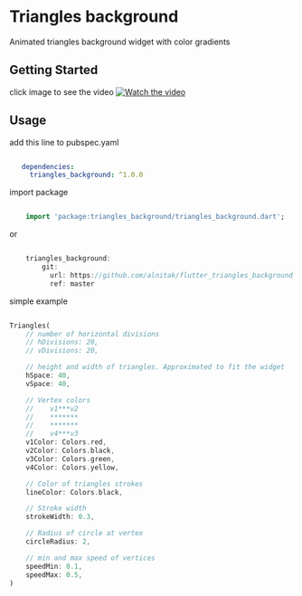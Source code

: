 # Triangles background

Animated triangles background widget with color gradients

## Getting Started

click image to see the video
[![Watch the video](https://img.youtube.com/vi/61ba6xrJYGA/maxresdefault.jpg)](https://youtu.be/61ba6xrJYGA)

## Usage

add this line to pubspec.yaml

```yaml

   dependencies:
     triangles_background: ^1.0.0

```

import package

```dart

    import 'package:triangles_background/triangles_background.dart';

```

or

```dart

    triangles_background:
        git:
          url: https://github.com/alnitak/flutter_triangles_background
          ref: master

```

simple example
```dart

Triangles(
    // number of horizontal divisions
    // hDivisions: 20,
    // vDivisions: 20,

    // height and width of triangles. Approximated to fit the widget
    hSpace: 40,
    vSpace: 40,

    // Vertex colors
    //    v1***v2
    //    *******
    //    *******
    //    v4***v3
    v1Color: Colors.red,
    v2Color: Colors.black,
    v3Color: Colors.green,
    v4Color: Colors.yellow,

    // Color of triangles strokes
    lineColor: Colors.black,

    // Stroke width
    strokeWidth: 0.3,

    // Radius of circle at vertex
    circleRadius: 2,

    // min and max speed of vertices
    speedMin: 0.1,
    speedMax: 0.5,
)

```